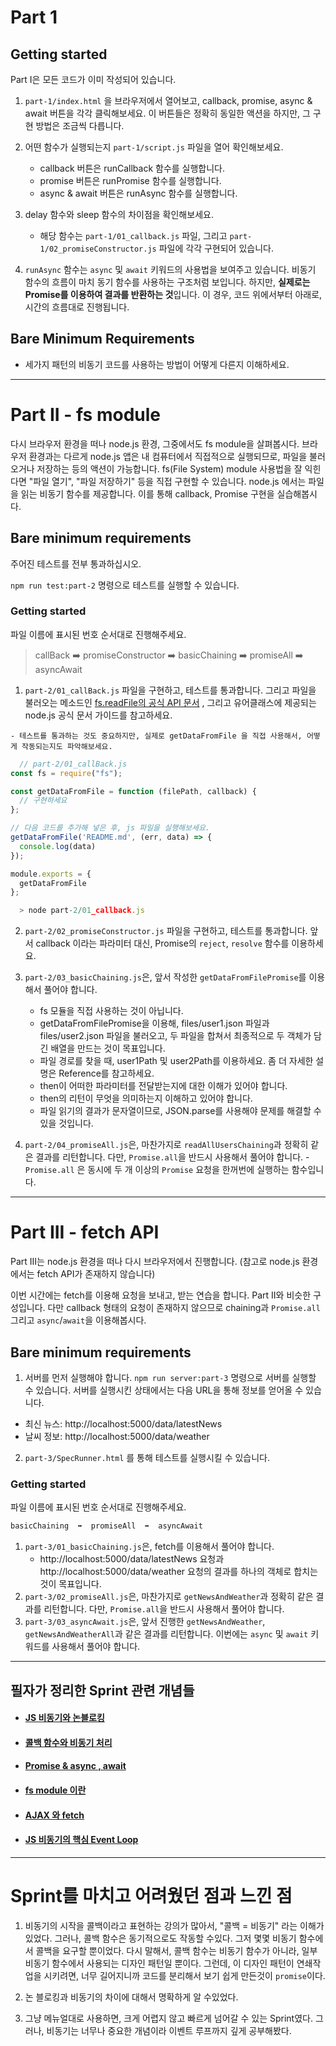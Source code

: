 # Part 1
## Getting started

Part I은 모든 코드가 이미 작성되어 있습니다.

1. `part-1/index.html` 을 브라우저에서 열어보고, callback, promise, async & await 버튼을 각각 클릭해보세요. 이 버튼들은 정확히 동일한 액션을 하지만, 그 구현 방법은 조금씩 다릅니다.
2. 어떤 함수가 실행되는지 `part-1/script.js` 파일을 열어 확인해보세요. 
   - callback 버튼은 runCallback 함수를 실행합니다.
   - promise 버튼은 runPromise 함수를 실행합니다.
   - async & await 버튼은 runAsync 함수를 실행합니다.
3. delay 함수와 sleep 함수의 차이점을 확인해보세요.
   - 해당 함수는 `part-1/01_callback.js` 파일, 그리고 `part-1/02_promiseConstructor.js` 파일에 각각 구현되어 있습니다. 

4. `runAsync` 함수는 `async` 및 `await` 키워드의 사용법을 보여주고 있습니다. 비동기 함수의 흐름이 마치 동기 함수를 사용하는 구조처럼 보입니다. 하지만, **실제로는 Promise를 이용하여 결과를 반환하는 것**입니다. 이 경우, 코드 위에서부터 아래로, 시간의 흐름대로 진행됩니다. 

## Bare Minimum Requirements

- 세가지 패턴의 비동기 코드를 사용하는 방법이 어떻게 다른지 이해하세요.

---------------

# Part II - fs module

다시 브라우저 환경을 떠나 node.js 환경, 그중에서도 fs module을 살펴봅시다. 브라우저 환경과는 다르게 node.js 앱은 내 컴퓨터에서 직접적으로 실행되므로, 파일을 불러오거나 저장하는 등의 액션이 가능합니다. fs(File System) module 사용법을 잘 익힌다면 "파일 열기", "파일 저장하기" 등을 직접 구현할 수 있습니다. node.js 에서는 파일을 읽는 비동기 함수를 제공합니다. 이를 통해 callback, Promise 구현을 실습해봅시다.
  
## Bare minimum requirements

주어진 테스트를 전부 통과하십시오.

`npm run test:part-2` 명령으로 테스트를 실행할 수 있습니다.
  
### Getting started

  파일 이름에 표시된 번호 순서대로 진행해주세요.
  
>   callBack  ➡️  promiseConstructor  ➡️  basicChaining  ➡️  promiseAll  ➡️  asyncAwait
  
  1. `part-2/01_callBack.js` 파일을 구현하고, 테스트를 통과합니다. 그리고 파일을 불러오는 메소드인 [fs.readFile의 공식 API 문서](https://nodejs.org/dist/latest-v14.x/docs/api/fs.html#fs_fs_readfile_path_options_callback) , 그리고 유어클래스에 제공되는 node.js 공식 문서 가이드를 참고하세요.
  
    - 테스트를 통과하는 것도 중요하지만, 실제로 getDataFromFile 을 직접 사용해서, 어떻게 작동되는지도 파악해보세요.
  
 
```js
  // part-2/01_callBack.js
const fs = require("fs");

const getDataFromFile = function (filePath, callback) {
  // 구현하세요
};

// 다음 코드를 추가해 넣은 후, js 파일을 실행해보세요.
getDataFromFile('README.md', (err, data) => {
  console.log(data)
});

module.exports = {
  getDataFromFile
};
```
```js
  > node part-2/01_callback.js
```
2. `part-2/02_promiseConstructor.js` 파일을 구현하고, 테스트를 통과합니다. 앞서 callback 이라는 파라미터 대신, Promise의 `reject`, `resolve` 함수를 이용하세요.
  
3. `part-2/03_basicChaining.js`은, 앞서 작성한 `getDataFromFilePromise`를 이용해서 풀어야 합니다.

   -  fs 모듈을 직접 사용하는 것이 아닙니다.
   - getDataFromFilePromise을 이용해, files/user1.json 파일과 files/user2.json 파일을 불러오고, 두 파일을 합쳐서 최종적으로 두 객체가 담긴 배열을 만드는 것이 목표입니다.
   - 파일 경로를 찾을 때, user1Path 및 user2Path를 이용하세요. 좀 더 자세한 설명은 Reference를 참고하세요.
   - then이 어떠한 파라미터를 전달받는지에 대한 이해가 있어야 합니다.
   - then의 리턴이 무엇을 의미하는지 이해하고 있어야 합니다.
   - 파일 읽기의 결과가 문자열이므로, JSON.parse를 사용해야 문제를 해결할 수 있을 것입니다.

  4. `part-2/04_promiseAll.js`은, 마찬가지로 `readAllUsersChaining`과 정확히 같은 결과를 리턴합니다. 다만, `Promise.all`을 반드시 사용해서 풀어야 합니다.
    - `Promise.all` 은 동시에 두 개 이상의 `Promise` 요청을 한꺼번에 실행하는 함수입니다.

---------------
  
  # Part III - fetch API


Part III는 node.js 환경을 떠나 다시 브라우저에서 진행합니다. (참고로 node.js 환경에서는 fetch API가 존재하지 않습니다)

이번 시간에는 fetch를 이용해 요청을 보내고, 받는 연습을 합니다. Part II와 비슷한 구성입니다. 다만 callback 형태의 요청이 존재하지 않으므로 chaining과 `Promise.all` 그리고 `async`/`await`을 이용해봅시다.

## Bare minimum requirements
1. 서버를 먼저 실행해야 합니다.
`npm run server:part-3` 명령으로 서버를 실행할 수 있습니다. 서버를 실행시킨 상태에서는 다음 URL을 통해 정보를 얻어올 수 있습니다.
- 최신 뉴스: http://localhost:5000/data/latestNews
- 날씨 정보: http://localhost:5000/data/weather

2. `part-3/SpecRunner.html` 를 통해 테스트를 실행시킬 수 있습니다.

### Getting started

파일 이름에 표시된 번호 순서대로 진행해주세요.
```js
basicChaining  ➡️  promiseAll  ➡️  asyncAwait
```
1. `part-3/01_basicChaining.js`은, fetch를 이용해서 풀어야 합니다.
   - http://localhost:5000/data/latestNews 요청과 http://localhost:5000/data/weather 요청의 결과를 하나의 객체로 합치는 것이 목표입니다.
2. `part-3/02_promiseAll.js`은, 마찬가지로 `getNewsAndWeather`과 정확히 같은 결과를 리턴합니다. 다만, `Promise.all`을 반드시 사용해서 풀어야 합니다.
3. `part-3/03_asyncAwait.js`은, 앞서 진행한 `getNewsAndWeather`, `getNewsAndWeatherAll`과 같은 결과를 리턴합니다. 이번에는 `async` 및 `await` 키워드를 사용해서 풀어야 합니다.

--------

## 필자가 정리한 Sprint 관련 개념들

- #### [JS 비동기와 논블로킹](https://velog.io/@gil0127/JS-%EB%B9%84%EB%8F%99%EA%B8%B0-asynchronous) 

- #### [콜백 함수와 비동기 처리](https://velog.io/@gil0127/%EC%BD%9C-%EC%8A%A4%ED%83%9D%EA%B3%BC-%EB%B9%84%EB%8F%99%EA%B8%B0-%ED%95%A8%EC%88%98)

- #### [Promise & async , await](https://velog.io/@gil0127/Promise-async-await)

- #### [fs module 이란](https://velog.io/@gil0127/fs-module-%EC%9D%B4%EB%9E%80)

- #### [AJAX 와 fetch](https://velog.io/@gil0127/%EB%82%A0%EC%94%A8-API-Sprint-%EC%A7%84%ED%96%89%ED%95%98%EB%A9%B4%EC%84%9C-%EB%B0%B0%EC%9A%B4-%EC%A0%90)

- #### [JS 비동기의 핵심 Event Loop](https://velog.io/@gil0127/JS-%EB%B9%84%EB%8F%99%EA%B8%B0-%ED%95%B5%EC%8B%AC-Event-Loop)

---------------

# Sprint를 마치고 어려웠던 점과 느낀 점

1. 비동기의 시작을 콜백이라고 표현하는 강의가 많아서, "콜백 = 비동기" 라는 이해가 있었다. 그러나, 콜백 함수은 동기적으로도 작동할 수있다. 그저 몇몇 비동기 함수에서 콜백을 요구할 뿐이었다.
다시 말해서, 콜백 함수는 비동기 함수가 아니라, 일부 비동기 함수에서 사용되는 디자인 패턴일 뿐이다. 
그런데, 이 디자인 패턴이 연쇄작업을 시키려면, 너무 길어지니까 코드를 분리해서 보기 쉽게 만든것이 `promise`이다.

2. 논 블로킹과 비동기의 차이에 대해서 명확하게 알 수있었다.

3. 그냥 메뉴얼대로 사용하면, 크게 어렵지 않고 빠르게 넘어갈 수 있는 Sprint였다. 그러나, 비동기는 너무나 중요한 개념이라 이벤트 루프까지 깊게 공부해봤다. 


